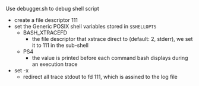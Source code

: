Use debugger.sh to debug shell script
- create a file descriptor 111
- set the Generic POSIX shell variables stored in `$SHELLOPTS`
	- BASH_XTRACEFD
		- the file descriptor that xstrace direct to (default: 2, stderr), we set it to 111 in the sub-shell
	- PS4
		- the value is printed before each command bash displays during an execution trace
- set -x
	- redirect all trace stdout to fd 111, which is assined to the log file
